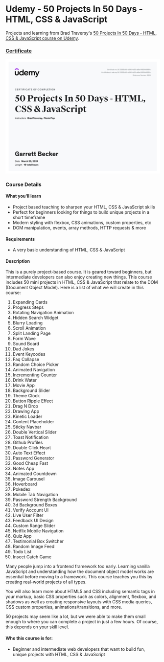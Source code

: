 # Udemy - 50 Projects In 50 Days - HTML, CSS & JavaScript

Projects and learning from Brad Traversy's [50 Projects In 50 Days - HTML, CSS & JavaScript course on Udemy](https://www.udemy.com/course/50-projects-50-days/).

### [Certificate]()

!["Certificate"](./Certificate.jpg)

### Course Details

#### What you'll learn
- Project based teaching to sharpen your HTML, CSS & JavaScript skills
- Perfect for beginners looking for things to build unique projects in a short timeframe
- Modern styling with flexbox, CSS animations, custom properties, etc
- DOM manipulation, events, array methods, HTTP requests & more

#### Requirements
- A very basic understanding of HTML, CSS & JavaScript

#### Description
This is a purely project-based course. It is geared toward beginners, but intermediate developers can also enjoy creating new things. This course includes 50 mini projects in HTML, CSS & JavaScript that relate to the DOM (Document Object Model). Here is a list of what we will create in this course:
1. Expanding Cards
2. Progress Steps
3. Rotating Navigation Animation
4. Hidden Search Widget
5. Blurry Loading
6. Scroll Animation
7. Split Landing Page
8. Form Wave
9. Sound Board
10. Dad Jokes
11. Event Keycodes
12. Faq Collapse
13. Random Choice Picker
14. Animated Navigation
15. Incrementing Counter
16. Drink Water
17. Movie App
18. Background Slider
19. Theme Clock
20. Button Ripple Effect
21. Drag N Drop
22. Drawing App
23. Kinetic Loader
24. Content Placeholder
25. Sticky Navbar
26. Double Vertical Slider
27. Toast Notification
28. Github Profiles
29. Double Click Heart
30. Auto Text Effect
31. Password Generator
32. Good Cheap Fast
33. Notes App
34. Animated Countdown
35. Image Carousel
36. Hoverboard
37. Pokedex
38. Mobile Tab Navigation
39. Password Strength Background
40. 3d Background Boxes
41. Verify Account UI
42. Live User Filter
43. Feedback UI Design
44. Custom Range Slider
45. Netflix Mobile Navigation
46. Quiz App
47. Testimonial Box Switcher
48. Random Image Feed
49. Todo List
50. Insect Catch Game

Many people jump into a frontend framework too early. Learning vanilla JavaScript and understanding how the document object model works are essential before moving to a framework. This course teaches you this by creating real-world projects of all types.

You will also learn more about HTML5 and CSS including semantic tags in your markup, basic CSS properties such as colors, alignment, flexbox, and shadows as well as creating responsive layouts with CSS media queries, CSS custom properties, animations/transitions, and more.

50 projects may seem like a lot, but we were able to make them small enough to where you can complete a project in just a few hours. Of course, this depends on your skill level.

#### Who this course is for:
- Beginner and intermediate web developers that want to build fun, unique projects with HTML, CSS & JavaScript
